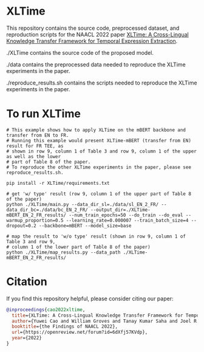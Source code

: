 # XLTime
This repository contains the source code, preprocessed dataset, and reproduction scripts for the NAACL 2022 paper [XLTime: A Cross-Lingual Knowledge Transfer Framework for Temporal Expression Extraction](https://openreview.net/pdf?id=6dXfj57KVdp).

./XLTime contains the source code of the proposed model.

./data contains the preprocessed data needed to reproduce the XLTime experiments in the paper.

./reproduce_results.sh contains the scripts needed to reproduce the XLTime experiments in the paper.

# To run XLTime
```
# This example shows how to apply XLTime on the mBERT backbone and transfer from EN to FR.
# Running this example would present XLTime-mBERT (transfer from EN) result for FR TEE, as
# shown in row 9, column 1 of Table 3 and row 9, column 1 of the upper as well as the lower
# part of Table 8 of the paper.
# To reproduce the other XLTime experiments in the paper, please see reproduce_results.sh.

pip install -r XLTime/requirements.txt

# get 'w/ type' result (row 9, column 1 of the upper part of Table 8 of the paper)
python ./XLTime/main.py --data_dir_sl=./data/sl_EN_2_FR/ --data_dir_bc=./data/bc_EN_2_FR/ --output_dir=./XLTime-mBERT_EN_2_FR_results/ --num_train_epochs=50 --do_train --do_eval --warmup_proportion=0.5 --learning_rate=0.000007 --train_batch_size=4 --dropout=0.2 --backbone=mBERT --model_size=base

# map the result to 'w/o type' result (shown in row 9, column 1 of Table 3 and row 9, 
# column 1 of the lower part of Table 8 of the paper)
python ./XLTime/map_results.py --data_path ./XLTime-mBERT_EN_2_FR_results/
```
# Citation
If you find this repository helpful, please consider citing our paper:
```bibtex
@inproceedings{cao2022xltime,
  title={XLTime: A Cross-Lingual Knowledge Transfer Framework for Temporal Expression Extraction},
  author={Yuwei Cao and William Groves and Tanay Kumar Saha and Joel R. Tetreault and Alex Jaimes and Hao Peng and Philip S. Yu},
  booktitle={the Findings of NAACL 2022},
  url={https://openreview.net/forum?id=6dXfj57KVdp},
  year={2022}
}
```
